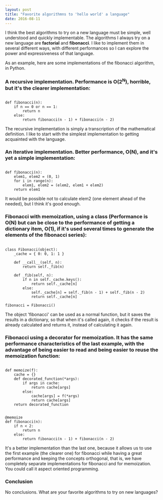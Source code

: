 ```yaml
---
layout: post
title: "Favorite algorithmns to 'hello world' a language"
date: 2016-08-11
---
```


I think the best algorithms to try on a new language must be simple, well understood and quickly implementable. The algorithms I always try on a new language are **factorial** and **fibonacci**. I like to implement them in several different ways, with different performances so I can explore the power and expressiveness of that language.</p>

As an example, here are some implementations of the fibonacci algorithm, in Python.

### A recursive implementation. Performance is O(2<sup>N</sup>), horrible, but it's the clearer implementation:

<pre><code class="python">
def fibonacci(n):
	if n == 0 or n == 1:
		return n
	else:
		return fibonacci(n - 1) + fibonacci(n - 2)
</code></pre>

The recursive implementation is simply a transcription of the mathematical definition. I like to start with the simplest implementation to getting acquainted with the language.

### An iterative implementation. Better performance, O(N), and it's yet a simple implementation:

<pre><code class="python">
def fibonacci(n):
	elem1, elem2 = (0, 1)
	for i in range(n):
		elem1, elem2 = (elem2, elem1 + elem2)
	return elem1
</code></pre>

It would be possible not to calculate elem2 (one element ahead of the needed), but I think it's good enough.

### Fibonacci with memoization, using a class (Performance is O(N) but can be close to the performance of getting a dictionary item, O(1), if it's used several times to generate the elements of the fibonacci series):</h4>
<pre><code class="python">
class Fibonacci(object):
	_cache = { 0: 0, 1: 1 }

	def __call__(self, n):
		return self._fib(n)

	def _fib(self, n):
		if n in self._cache.keys():
			return self._cache[n]
		else:
			self._cache[n] = self._fib(n - 1) + self._fib(n - 2)
			return self._cache[n]

fibonacci = Fibonacci()
</code></pre>

The object 'fibonacci' can be used as a normal function, but it saves the results in a dictionary, so that when it's called again, it checks if the result is already calculated and returns it, instead of calculating it again.

### Fibonacci using a decorator for memoization. It has the same performance characteristics of the last example, with the advantage of being easier to read and being easier to reuse the memoization function:

<pre><code class="python">
def memoize(f):
	cache = {}
	def decorated_function(*args):
		if args in cache:
			return cache[args]
		else:
			cache[args] = f(*args)
			return cache[args]
	return decorated_function


@memoize
def fibonacci(n):
	if n < 2:
		return n
	else:
		return fibonacci(n - 1) + fibonacci(n - 2)
</code></pre>

It's a better implementation than the last one, because it allows us to use the first example (the clearer one) for fibonacci while having a great performance and keeping the concepts orthogonal, that is, we have completely separate implementations for fibonacci and for memoization. You could call it aspect oriented programming.

### Conclusion

No conclusions. What are your favorite algorithms to try on new languages?
